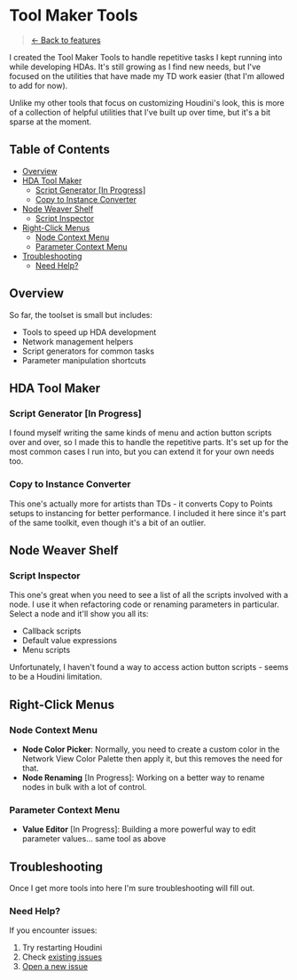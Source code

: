 <!-- omit in toc -->
# Tool Maker Tools

> [← Back to features](index.md)

I created the Tool Maker Tools to handle repetitive tasks I kept running into while developing HDAs. It's still growing as I find new needs, but I've focused on the utilities that have made my TD work easier (that I'm allowed to add for now).

Unlike my other tools that focus on customizing Houdini's look, this is more of a collection of helpful utilities that I've built up over time, but it's a bit sparse at the moment.

<!-- omit in toc -->
## Table of Contents
- [Overview](#overview)
- [HDA Tool Maker](#hda-tool-maker)
  - [Script Generator \[In Progress\]](#script-generator-in-progress)
  - [Copy to Instance Converter](#copy-to-instance-converter)
- [Node Weaver Shelf](#node-weaver-shelf)
  - [Script Inspector](#script-inspector)
- [Right-Click Menus](#right-click-menus)
  - [Node Context Menu](#node-context-menu)
  - [Parameter Context Menu](#parameter-context-menu)
- [Troubleshooting](#troubleshooting)
  - [Need Help?](#need-help)

## Overview

So far, the toolset is small but includes:
- Tools to speed up HDA development
- Network management helpers
- Script generators for common tasks
- Parameter manipulation shortcuts

## HDA Tool Maker

### Script Generator [In Progress]
I found myself writing the same kinds of menu and action button scripts over and over, so I made this to handle the repetitive parts. It's set up for the most common cases I run into, but you can extend it for your own needs too.

### Copy to Instance Converter
This one's actually more for artists than TDs - it converts Copy to Points setups to instancing for better performance. I included it here since it's part of the same toolkit, even though it's a bit of an outlier.

## Node Weaver Shelf

### Script Inspector
This one's great when you need to see a list of all the scripts involved with a node. I use it when refactoring code or renaming parameters in particular. Select a node and it'll show you all its:
- Callback scripts
- Default value expressions
- Menu scripts

Unfortunately, I haven't found a way to access action button scripts - seems to be a Houdini limitation.

## Right-Click Menus

### Node Context Menu
- **Node Color Picker**: Normally, you need to create a custom color in the Network View Color Palette then apply it, but this removes the need for that.
- **Node Renaming** [In Progress]: Working on a better way to rename nodes in bulk with a lot of control.

### Parameter Context Menu
- **Value Editor** [In Progress]: Building a more powerful way to edit parameter values... same tool as above

## Troubleshooting

Once I get more tools into here I'm sure troubleshooting will fill out.

### Need Help?
If you encounter issues:
1. Try restarting Houdini
2. Check [existing issues](https://github.com/edwardmakesthings/Node-Weaver/issues)
3. [Open a new issue](https://github.com/edwardmakesthings/Node-Weaver/issues/new)